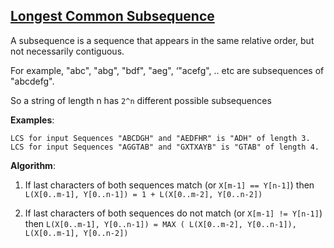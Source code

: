 ## [Longest Common Subsequence](http://www.geeksforgeeks.org/dynamic-programming-set-4-longest-common-subsequence/)

A subsequence is a sequence that appears in the same relative order, but not necessarily contiguous. 

For example, "abc", "abg", "bdf", "aeg", ‘"acefg", .. etc are subsequences of "abcdefg". 

So a string of length n has `2^n` different possible subsequences

**Examples**:
```
LCS for input Sequences "ABCDGH" and "AEDFHR" is "ADH" of length 3.
LCS for input Sequences "AGGTAB" and "GXTXAYB" is "GTAB" of length 4.
```

**Algorithm**:
1) If last characters of both sequences match (or `X[m-1] == Y[n-1]`) then
`L(X[0..m-1], Y[0..n-1]) = 1 + L(X[0..m-2], Y[0..n-2])`

2) If last characters of both sequences do not match (or `X[m-1] != Y[n-1]`) then
`L(X[0..m-1], Y[0..n-1]) = MAX ( L(X[0..m-2], Y[0..n-1]), L(X[0..m-1], Y[0..n-2])`
